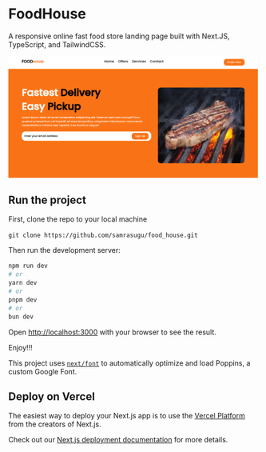 # FoodHouse

A responsive online fast food store landing page built with Next.JS, TypeScript, and TailwindCSS.

<img src="/public/assets/Screenshot from 2023-10-13 12-39-02.png" alt="FoodHouse" width="500" >

## Run the project

First, clone the repo to your local machine

``` git clone https://github.com/samrasugu/food_house.git ```

Then run the development server:

```bash
npm run dev
# or
yarn dev
# or
pnpm dev
# or
bun dev
```

Open [http://localhost:3000](http://localhost:3000) with your browser to see the result.

Enjoy!!!

This project uses [`next/font`](https://nextjs.org/docs/basic-features/font-optimization) to automatically optimize and load Poppins, a custom Google Font.

## Deploy on Vercel

The easiest way to deploy your Next.js app is to use the [Vercel Platform](https://vercel.com/new?utm_medium=default-template&filter=next.js&utm_source=create-next-app&utm_campaign=create-next-app-readme) from the creators of Next.js.

Check out our [Next.js deployment documentation](https://nextjs.org/docs/deployment) for more details.
